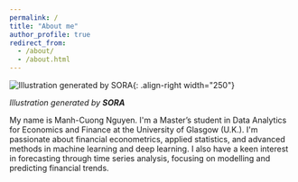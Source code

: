 ```yaml
---
permalink: /
title: "About me"
author_profile: true
redirect_from: 
  - /about/
  - /about.html
---
```


![Illustration generated by SORA](/manhcuong.github.io/images/about1.webp "Generated by SORA"){: .align-right width="250"}

*Illustration generated by **SORA***  

My name is Manh-Cuong Nguyen. I'm a Master’s student in Data Analytics for Economics and Finance at the University of Glasgow (U.K.). I'm passionate about financial econometrics, applied statistics, and advanced methods in machine learning and deep learning. I also have a keen interest in forecasting through time series analysis, focusing on modelling and predicting financial trends.

